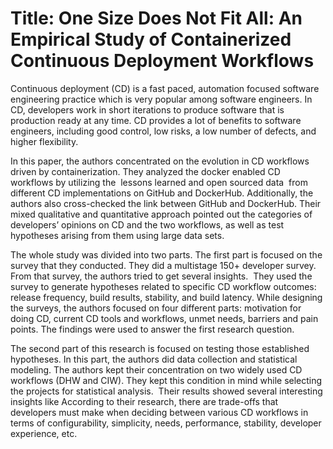# Title: One Size Does Not Fit All:  An Empirical Study of Containerized Continuous Deployment Workflows


Continuous deployment (CD) is a fast paced, automation focused software engineering practice which is very popular among software engineers. In CD, developers work in short iterations to produce software that is production ready at any time. CD provides a lot of benefits to software engineers, including good control, low risks, a low number of defects, and higher flexibility. 

In this paper, the authors concentrated on the evolution in CD workflows driven by containerization. They analyzed the docker enabled CD workflows by utilizing the  lessons learned and open sourced data  from different CD implementations on GitHub and DockerHub. Additionally, the authors also cross-checked the link between GitHub and DockerHub. Their mixed qualitative and quantitative approach pointed out the categories of developers’ opinions on CD and the two workflows, as well as test hypotheses arising from them using large data sets.

The whole study was divided into two parts. The first part is focused on the survey that they conducted. They did a multistage 150+ developer survey. From that survey, the authors tried to get several insights.  They used the survey to generate hypotheses related to specific CD workflow outcomes: release frequency, build results, stability, and build latency. While designing the surveys, the authors focused on four different parts: motivation for doing CD, current CD tools and workflows, unmet needs, barriers and pain points. The findings were used to answer the first research question. 

The second part of this research is focused on testing those established hypotheses. In this part, the authors did data collection and statistical modeling. The authors kept their concentration on two widely used CD workflows (DHW and CIW). They kept this condition in mind while selecting the projects for statistical analysis.  Their results showed several interesting insights like According to their research, there are trade-offs that developers must make when deciding between various CD workflows in terms of configurability, simplicity, needs, performance, stability, developer experience, etc.